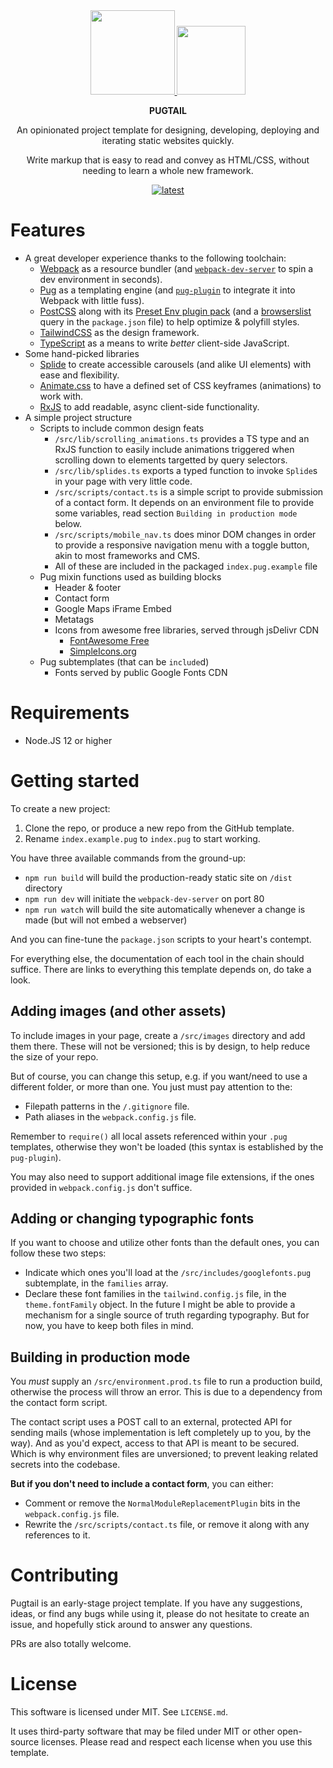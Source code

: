 <div align="center">
  <div>
    <a href="https://pugjs.org">
      <img src="https://cdn.rawgit.com/pugjs/pug-logo/eec436cee8fd9d1726d7839cbe99d1f694692c0c/SVG/pug-final-logo-_-colour-128.svg"
      height="135">
    </a>
    <a href="https://tailwindcss.com">
      <img src="https://tailwindcss.com/_next/static/media/tailwindcss-mark.79614a5f61617ba49a0891494521226b.svg"
      height="110">
    </a>
  </div>

  **PUGTAIL**

  An opinionated project template for designing, developing, deploying and iterating static websites quickly.

  Write markup that is easy to read and convey as HTML/CSS, without needing to learn a whole new framework.

  [![latest](https://img.shields.io/github/v/tag/bglamadrid/pugtail?label=latest)](https://github.com/bglamadrid/pugtail/tags)
</div>

# Features

- A great developer experience thanks to the following toolchain:
  - [Webpack](https://webpack.js.org) as a resource bundler (and [`webpack-dev-server`](https://github.com/webpack/webpack-dev-server) to spin a dev environment in seconds).
  - [Pug](https://pugjs.org) as a templating engine (and [`pug-plugin`](https://github.com/webdiscus/pug-plugin) to integrate it into Webpack with little fuss).
  - [PostCSS](https://postcss.org) along with its [Preset Env plugin pack](https://github.com/csstools/postcss-plugins/tree/main/plugin-packs/postcss-preset-env) (and a [browserslist](https://github.com/browserslist/browserslist) query in the `package.json` file) to help optimize & polyfill styles.
  - [TailwindCSS](https://tailwindcss.com) as the design framework.
  - [TypeScript](https://www.typescriptlang.org) as a means to write _better_ client-side JavaScript.
- Some hand-picked libraries
  - [Splide](https://splidejs.com) to create accessible carousels (and alike UI elements) with ease and flexibility.
  - [Animate.css](https://animate.style) to have a defined set of CSS keyframes (animations) to work with.
  - [RxJS](https://rxjs.dev) to add readable, async client-side functionality.
- A simple project structure
  - Scripts to include common design feats
    - `/src/lib/scrolling_animations.ts` provides a TS type and an RxJS function to easily include animations triggered when scrolling down to elements targetted by query selectors.
    - `/src/lib/splides.ts` exports a typed function to invoke `Splide`s in your page with very little code.
    - `/src/scripts/contact.ts` is a simple script to provide submission of a contact form. It depends on an environment file to provide some variables, read section `Building in production mode` below.
    - `/src/scripts/mobile_nav.ts` does minor DOM changes in order to provide a responsive navigation menu with a toggle button, akin to most frameworks and CMS.
    - All of these are included in the packaged `index.pug.example` file
  - Pug mixin functions used as building blocks
    - Header & footer
    - Contact form
    - Google Maps iFrame Embed
    - Metatags
    - Icons from awesome free libraries, served through jsDelivr CDN
      - [FontAwesome Free](https://fontawesome.com)
      - [SimpleIcons.org](https://simpleicons.org)
  - Pug subtemplates (that can be `include`d)
    - Fonts served by public Google Fonts CDN


# Requirements

- Node.JS 12 or higher


# Getting started

To create a new project:
1. Clone the repo, or produce a new repo from the GitHub template.
2. Rename `index.example.pug` to `index.pug` to start working.

You have three available commands from the ground-up:
- `npm run build` will build the production-ready static site on `/dist` directory
- `npm run dev` will initiate the `webpack-dev-server` on port 80
- `npm run watch` will build the site automatically whenever a change is made (but will not embed a webserver)

And you can fine-tune the `package.json` scripts to your heart's contempt.

For everything else, the documentation of each tool in the chain should suffice. There are links to everything this template depends on, do take a look.


## Adding images (and other assets)

To include images in your page, create a `/src/images` directory and add them there. These will not be versioned; this is by design, to help reduce the size of your repo.

But of course, you can change this setup, e.g. if you want/need to use a different folder, or more than one. You just must pay attention to the:
- Filepath patterns in the `/.gitignore` file.
- Path aliases in the `webpack.config.js` file.

Remember to `require()` all local assets referenced within your `.pug` templates, otherwise they won't be loaded (this syntax is established by the `pug-plugin`).

You may also need to support additional image file extensions, if the ones provided in `webpack.config.js` don't suffice.


## Adding or changing typographic fonts

If you want to choose and utilize other fonts than the default ones, you can follow these two steps:
- Indicate which ones you'll load at the `/src/includes/googlefonts.pug` subtemplate, in the `families` array.
- Declare these font families in the `tailwind.config.js` file, in the `theme.fontFamily` object.
In the future I might be able to provide a mechanism for a single source of truth regarding typography. But for now, you have to keep both files in mind.


## Building in production mode

You _must_ supply an `/src/environment.prod.ts` file to run a production build, otherwise the process will throw an error. This is due to a dependency from the contact form script.

The contact script uses a POST call to an external, protected API for sending mails (whose implementation is left completely up to you, by the way). And as you'd expect, access to that API is meant to be secured. Which is why environment files are unversioned; to prevent leaking related secrets into the codebase.

**But if you don't need to include a contact form**, you can either:
- Comment or remove the `NormalModuleReplacementPlugin` bits in the `webpack.config.js` file.
- Rewrite the `/src/scripts/contact.ts` file, or remove it along with any references to it.


# Contributing

Pugtail is an early-stage project template. If you have any suggestions, ideas, or find any bugs while using it, please do not hesitate to create an issue, and hopefully stick around to answer any questions.

PRs are also totally welcome.


# License

This software is licensed under MIT. See `LICENSE.md`.

It uses third-party software that may be filed under MIT or other open-source licenses. Please read and respect each license when you use this template.
